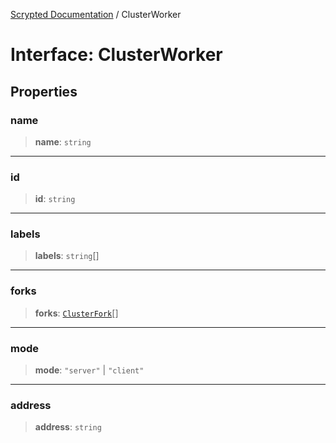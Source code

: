 [Scrypted Documentation](../globals.md) / ClusterWorker

# Interface: ClusterWorker

## Properties

### name

> **name**: `string`

***

### id

> **id**: `string`

***

### labels

> **labels**: `string`[]

***

### forks

> **forks**: [`ClusterFork`](ClusterFork.md)[]

***

### mode

> **mode**: `"server"` \| `"client"`

***

### address

> **address**: `string`
